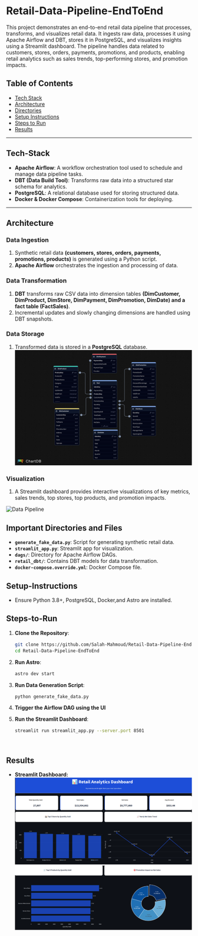 # Retail-Data-Pipeline-EndToEnd

This project demonstrates an end-to-end retail data pipeline that processes, transforms, and visualizes retail data. It ingests raw data, processes it using Apache Airflow and DBT, stores it in PostgreSQL, and visualizes insights using a Streamlit dashboard. The pipeline handles data related to customers, stores, orders, payments, promotions, and products, enabling retail analytics such as sales trends, top-performing stores, and promotion impacts.


## Table of Contents
- [Tech Stack](#Tech-Stack)
- [Architecture](#Architecture)
- [Directories](#Important-Directories)
- [Setup Instructions](#Setup-Instructions)
- [Steps to Run](#Steps-to-Run)
- [Results](#Results)
 

---

## Tech-Stack

- **Apache Airflow**: A workflow orchestration tool used to schedule and manage data pipeline tasks.
- **DBT (Data Build Tool)**: Transforms raw data into a structured star schema for analytics.
- **PostgreSQL**: A relational database used for storing structured data.
- **Docker & Docker Compose**: Containerization tools for deploying.

---



## Architecture

### Data Ingestion
1. Synthetic retail data **(customers, stores, orders, payments, promotions, products)** is generated using a Python script.
2. **Apache Airflow** orchestrates the ingestion and processing of data.

### Data Transformation
1. **DBT** transforms raw CSV data into dimension tables **(DimCustomer, DimProduct, DimStore, DimPayment, DimPromotion, DimDate) and a fact table (FactSales)**.
2. Incremental updates and slowly changing dimensions are handled using DBT snapshots.



### Data Storage
1. Transformed data is stored in a **PostgreSQL** database.
![Dwh](DwhDesign.jpeg)


### Visualization
1. A Streamlit dashboard provides interactive visualizations of key metrics, sales trends, top stores, top products, and promotion impacts.

![Data Pipeline](../../Downloads/Pipeline.png)

## Important Directories and Files

- **`generate_fake_data.py`**: Script for generating synthetic retail data. 
- **`streamlit_app.py`**:  Streamlit app for visualization. 
- **`dags/`**: Directory for Apache Airflow DAGs.
- **`retail_dbt/`**: Contains DBT models for data transformation.
- **`docker-compose.override.yml`**: Docker Compose file.  


## Setup-Instructions

- Ensure Python 3.8+, PostgreSQL, Docker,and Astro are installed.


## Steps-to-Run

1. **Clone the Repository**:
   ```bash
   git clone https://github.com/Salah-Mahmoud/Retail-Data-Pipeline-EndToEnd.git
   cd Retail-Data-Pipeline-EndToEnd
   ```
2. **Run Astro**:
   ```bash
   astro dev start
   ```
3. **Run Data Generation Script**:
   ```bash
   python generate_fake_data.py

   ```
4. **Trigger the Airflow DAG using the UI**

5. **Run the Streamlit Dashboard**:
   ```bash
   streamlit run streamlit_app.py --server.port 8501
   ```
      ```


## Results

- **Streamlit Dashboard:**
![Page1](Streamlit/page1.png)
![Page2](Streamlit/page2.png)














